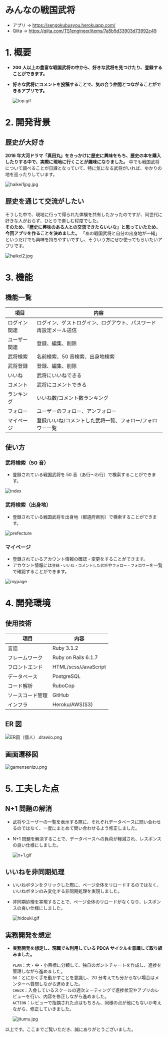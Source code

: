 # みんなの戦国武将

- アプリ → https://sengokubusyou.herokuapp.com/
- Qiita → https://qiita.com/TS1engineer/items/7a5b5d33903d73992c49

# 1. 概要

- **200 人以上の豊富な戦国武将の中から、好きな武将を見つけたり、登録することができます。**
- **好きな武将にコメントを投稿することで、気の合う仲間とつながることができるアプリです。**

  ![top.gif](https://qiita-image-store.s3.ap-northeast-1.amazonaws.com/0/2674841/e478e1ba-ee53-1bc5-8c23-6bee5428e205.gif)

# 2. 開発背景

## 歴史が大好き

**2016 年大河ドラマ「真田丸」をきっかけに歴史に興味をもち、歴史の本を購入したりする中で、実際に現地に行くことが趣味になりました。**
中でも戦国武将について調べることが日課となっていて、特に気になる武将がいれば、ゆかりの地を巡ったりしています。

![haikei1jpg.jpg](https://qiita-image-store.s3.ap-northeast-1.amazonaws.com/0/2674841/103503f1-cac7-7602-b028-c073cc3582f7.jpeg)

## 歴史を通じて交流がしたい

そうした中で、現地に行って得られた体験を共有したかったのですが、同世代に好きな人がおらず、ひとりで楽しむ程度でした。  
**そのため、「歴史に興味のある人との交流できたらいいな」と思っていたため、今回アプリを作ることを決めました。**
「あの戦国武将と自分の出身地が一緒」というだけでも興味を持ちやすいですし、そういう方にぜひ使ってもらいたいアプリです。

![haikei2.jpg](https://qiita-image-store.s3.ap-northeast-1.amazonaws.com/0/2674841/564068ac-88f1-ac76-4dca-6143aeddb9c6.jpeg)

# 3. 機能

## 機能一覧

| 項目         | 内容                                                             |
| ------------ | ---------------------------------------------------------------- |
| ログイン関連 | ログイン、ゲストログイン、ログアウト、パスワード再設定メール送信 |
| ユーザー関連 | 登録、編集、削除                                                 |
| 武将検索     | 名前検索、50 音検索、出身地検索                                  |
| 武将登録     | 登録、編集、削除                                                 |
| いいね       | 武将にいいねできる                                               |
| コメント     | 武将にコメントできる                                             |
| ランキング   | いいね数/コメント数ランキング                                    |
| フォロー     | ユーザーのフォロー、アンフォロー                                 |
| マイページ   | 登録/いいね/コメントした武将一覧、フォロー/フォロワー一覧        |

## 使い方

### 武将検索（50 音）

- 登録されている戦国武将を 50 音（あ行〜わ行）で検索することができます。

![index](https://user-images.githubusercontent.com/105146615/204918007-0e2f2fc2-5331-40ba-886a-d6a2aea3f146.gif)

### 武将検索（出身地）

- 登録されている戦国武将を出身地（都道府県別）で検索することができます。

![prefecture](https://user-images.githubusercontent.com/105146615/204918036-d40a3699-050d-4341-9916-2c82eb583395.gif)

### マイページ

- 登録されているアカウント情報の確認・変更をすることができます。
- アカウント情報には`登録・いいね・コメントした武将`や`フォロー・フォロワー`を一覧で確認することができます。

![mypage](https://user-images.githubusercontent.com/105146615/204918063-db0e3c09-2096-424a-8db8-6df72d4487b9.gif)

# 4. 開発環境

## 使用技術

| 項目             | 内容                 |
| ---------------- | -------------------- |
| 言語             | Ruby 3.1.2           |
| フレームワーク   | Ruby on Rails 6.1.7  |
| フロントエンド   | HTML/scss/JavaScript |
| データベース     | PostgreSQL           |
| コード解析       | RuboCop              |
| ソースコード管理 | GitHub               |
| インフラ         | Heroku/AWS(S3)       |

## ER 図

![ER図（個人）.drawio.png](https://qiita-image-store.s3.ap-northeast-1.amazonaws.com/0/2674841/c50fdbef-92ab-0a3e-e0e4-d39d6675fecc.png)

## 画面遷移図

![gamensenizu.png](https://qiita-image-store.s3.ap-northeast-1.amazonaws.com/0/2674841/9ac197c4-b3e8-f317-3277-e91f4fa7248c.png)

# 5. 工夫した点

## N+1 問題の解消

- 武将やユーザーの一覧を表示する際に、それぞれデータベースに問い合わせるのではなく、一度にまとめて問い合わせるよう修正しました。
- N+1 問題を解決することで、データベースへの負荷が軽減され、レスポンスの良い仕様にしました。

  ![n+1.gif](https://qiita-image-store.s3.ap-northeast-1.amazonaws.com/0/2674841/71dd3dad-3468-56fa-d694-451788631261.gif)

## いいねを非同期処理

- いいねボタンをクリックした際に、ページ全体をリロードするのではなく、いいねボタンのみ変化する非同期処理を実現しました。
- 非同期処理を実現することで、ページ全体のリロードがなくなり、レスポンスの良い仕様にしました。

  ![hidouki.gif](https://qiita-image-store.s3.ap-northeast-1.amazonaws.com/0/2674841/9055e8eb-887c-ab14-f700-81ecd3eca7a1.gif)

## 実務開発を想定

- **実務開発を想定し、現職でも利用している PDCA サイクルを意識して取り組みました。**

  `PLAN`：大・中・小目標に分類して、独自のガントチャートを作成し、進捗を管理しながら進めました。  
   `DO`：とにかく手を動かすことを意識し、20 分考えても分からない場合はメンターへ質問しながら進めました。  
   `CHECK`：入会しているスクールの週次ミーティングで進捗状況やアプリのレビューを行い、内容を修正しながら進めました。  
   `ACTION`：レビューで指摘された点はもちろん、同様の点が他にもないか考えながら、修正していきました。
   
  ![jitumu.jpg](https://qiita-image-store.s3.ap-northeast-1.amazonaws.com/0/2674841/b21a7544-0aac-3bcd-e1ce-fbef1fd28a09.jpeg)

以上です。ここまでご覧いただき、誠にありがとうございました。

